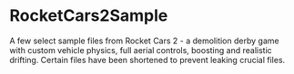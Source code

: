 # RocketCars2Sample
A few select sample files from Rocket Cars 2 - a demolition derby game with custom vehicle physics, full aerial controls, boosting and realistic drifting. Certain files have been shortened to prevent leaking crucial files.
